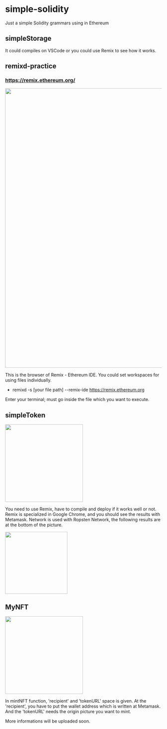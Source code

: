 # simple-solidity
Just a simple Solidity grammars using in Ethereum

## simpleStorage

It could compiles on VSCode or you could use Remix to see how it works. 


## remixd-practice

 ### https://remix.ethereum.org/
 
 <img width="900" src="https://user-images.githubusercontent.com/80508931/150057553-43726a0d-cce0-4649-bae8-3f363951477e.png">
 
 
 This is the browser of Remix - Ethereum IDE. You could set workspaces for using files individually.
 
 
 * remixd -s [your file path]  --remix-ide https://remix.ethereum.org
 
 
 Enter your terminal; must go inside the file which you want to execute.
 
 ## simpleToken
 
 <img width="250" src="https://user-images.githubusercontent.com/80508931/150157273-48964468-1992-41bf-89d7-6ed781581789.png">


 You need to use Remix, have to compile and deploy if it works well or not. Remix is specialized in Google Chrome, and you should see the results with Metamask. Network is used with Ropsten Network, the following results are at the bottom of the picture.


 <img width="200" src="https://user-images.githubusercontent.com/80508931/150274538-49ec637c-0952-425b-a21f-47357228cff4.png">
 
 
 ## MyNFT
 
 <img width="250" src="https://user-images.githubusercontent.com/80508931/150569913-ea5086ad-1125-41e6-bdb8-0811129f9082.png">
 
 In mintNFT function, 'recipient' and 'tokenURL' space is given. At the 'recipient', you have to put the wallet address which is written at Metamask. And the 'tokenURL' needs the origin picture you want to mint.
 
 More informations will be uploaded soon.
